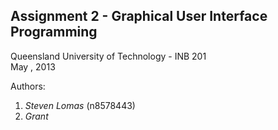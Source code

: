 Assignment 2 - Graphical User Interface Programming
-----
Queensland University of Technology - INB 201  
May , 2013  
  
Authors:  
1. _Steven Lomas_ (n8578443)  
2. _Grant_  
